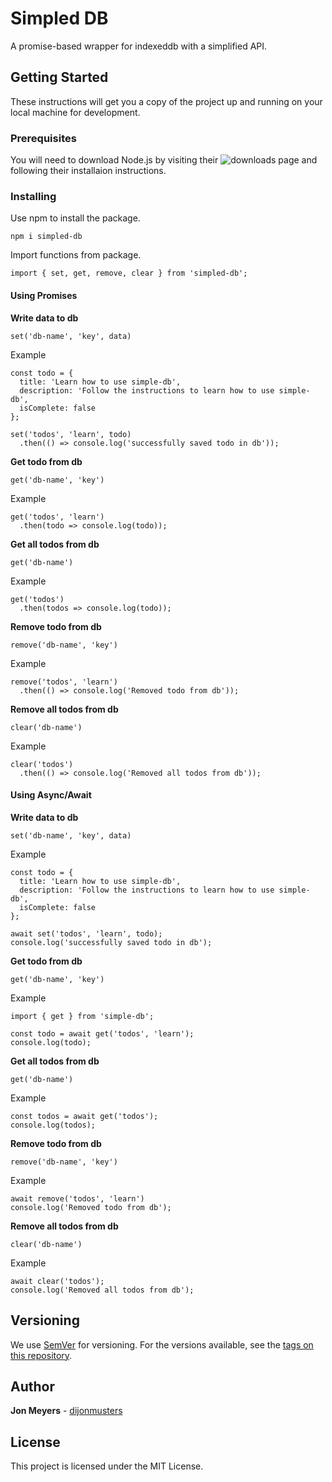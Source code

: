 # Simpled DB

A promise-based wrapper for indexeddb with a simplified API.

## Getting Started

These instructions will get you a copy of the project up and running on your local machine for development.

### Prerequisites

You will need to download Node.js by visiting their ![downloads](https://nodejs.org/en/) page and following their installaion instructions.

### Installing

Use npm to install the package.

```
npm i simpled-db
```

Import functions from package.

```
import { set, get, remove, clear } from 'simpled-db';
```

#### Using Promises

**Write data to db**

```
set('db-name', 'key', data)
```

Example

```
const todo = {
  title: 'Learn how to use simple-db',
  description: 'Follow the instructions to learn how to use simple-db',
  isComplete: false
};

set('todos', 'learn', todo)
  .then(() => console.log('successfully saved todo in db'));
```

**Get todo from db**

```
get('db-name', 'key')
```

Example

```
get('todos', 'learn')
  .then(todo => console.log(todo));
```

**Get all todos from db**

```
get('db-name')
```

Example

```
get('todos')
  .then(todos => console.log(todo));
```

**Remove todo from db**

```
remove('db-name', 'key')
```

Example

```
remove('todos', 'learn')
  .then(() => console.log('Removed todo from db'));
```

**Remove all todos from db**

```
clear('db-name')
```

Example

```
clear('todos')
  .then(() => console.log('Removed all todos from db'));
```

#### Using Async/Await

**Write data to db**

```
set('db-name', 'key', data)
```

Example

```
const todo = {
  title: 'Learn how to use simple-db',
  description: 'Follow the instructions to learn how to use simple-db',
  isComplete: false
};

await set('todos', 'learn', todo);
console.log('successfully saved todo in db');
```

**Get todo from db**

```
get('db-name', 'key')
```

Example

```
import { get } from 'simple-db';

const todo = await get('todos', 'learn');
console.log(todo);
```

**Get all todos from db**

```
get('db-name')
```

Example

```
const todos = await get('todos');
console.log(todos);
```

**Remove todo from db**

```
remove('db-name', 'key')
```

Example

```
await remove('todos', 'learn')
console.log('Removed todo from db');
```

**Remove all todos from db**

```
clear('db-name')
```

Example

```
await clear('todos');
console.log('Removed all todos from db');
```

## Versioning

We use [SemVer](http://semver.org/) for versioning. For the versions available, see the [tags on this repository](https://github.com/your/project/tags).

## Author

**Jon Meyers** - [dijonmusters](https://github.com/dijonmusters)

## License

This project is licensed under the MIT License.
